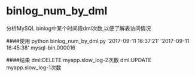 # binlog_num_by_dml
分析MySQL binlog中某个时间段dml次数,以便了解表访问情况

####使用
python binlog_num_by_dml.py '2017-09-11 16:37:21' '2017-09-11 16:45:38' mysql-bin.000016

####结果
dml:DELETE  myapp.slow_log-2次数
dml:UPDATE myapp.slow_log-1次数











